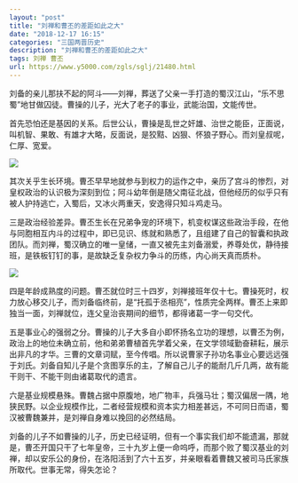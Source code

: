 ```yaml
---
layout: "post"
title: "刘禅和曹丕的差距如此之大"
date: "2018-12-17 16:15"
categories: "三国两晋历史"
description: "刘禅和曹丕的差距如此之大"
tags: 刘禅 曹丕
url: https://www.y5000.com/zgls/sglj/21480.html
---
```






刘备的亲儿那扶不起的阿斗——刘禅，葬送了父亲一手打造的蜀汉江山，“乐不思蜀”地甘做囚徒。曹操的儿子，光大了老子的事业，武能治国，文能传世。

首先恐怕还是基因的关系。后世公认，曹操是乱世之奸雄、治世之能臣，正面说，叫机智、果敢、有雄才大略，反面说，是狡黠、凶狠、怀狼子野心。而刘皇叔呢，仁厚、宽爱。

![](https://img.y5000.com/uploads/allimg/170516/0ZTM096-0.jpg)

其次关乎生长环境。曹丕早早地就参与到权力的运作之中，亲历了宫斗的惨烈，对皇权政治的认识极为深刻到位；阿斗幼年倒是随父南征北战，但他经历的似乎只有被人护持逃亡，入蜀后，又冰火两重天，安逸得只知斗鸡走马。

三是政治经验差异。曹丕生长在兄弟争宠的环境下，机变权谋这些政治手段，在他与同胞相互内斗的过程中，即已见识、练就和熟悉了，且组建了自己的智囊和执政团队。而刘禅，蜀汉确立的唯一皇储，一直又被先主刘备溺爱，养尊处优，静待接班，是铁板钉钉的事，是故缺乏复杂权力争斗的历练，内心尚天真而质朴。

![](https://img.y5000.com/uploads/allimg/170516/0ZTM3H-1.jpg)

四是年龄成熟度的问题。曹丕就位时三十四岁，刘禅接班年仅十七。曹操死时，权力放心移交儿子，而刘备临终前，是“托孤于丞相亮”，性质完全两样。曹丕上来即独当一面，刘禅就位，连父皇治丧期间的细节，都得诸葛一字一句交代。

五是事业心的强弱之分。曹操的儿子大多自小即怀扬名立功的理想，以曹丕为例，政治上的地位未确立前，他和弟弟曹植首先学着父亲，在文学领域勤奋耕耘，展示出非凡的才华。三曹的文章词赋，至今传唱。所以说曹家子孙功名事业心要远远强于刘氏。刘备自知儿子是个贪图享乐的主，了解自己儿子的能耐几斤几两，故有能干则干、不能干则由诸葛取代的遗言。

六是基业规模悬殊。曹魏占据中原腹地，地广物丰，兵强马壮；蜀汉偏居一隅，地狭民野。以企业规模作比，二者经营规模和资本实力相差甚远，不可同日而语，蜀汉被曹魏兼并，是刘禅自身难以挽回的必然结局。

刘备的儿子不如曹操的儿子，历史已经证明，但有一个事实我们却不能遗漏，那就是，曹丕开国只干了七年皇帝，三十九岁上便一命呜呼，而那个败了蜀汉基业的刘禅，却以安乐公的身份，在洛阳活到了六十五岁，并亲眼看着曹魏又被司马氏家族所取代。世事无常，得失怎论？
